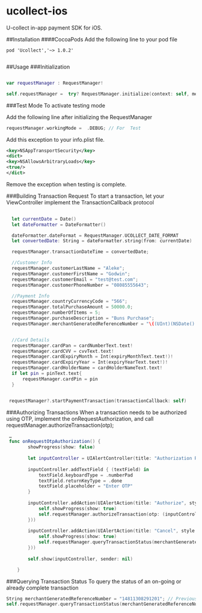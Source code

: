 # ucollect-ios
U-collect in-app payment SDK for iOS.

##Installation
####CocoaPods
Add the following line to your pod file

```pod
pod 'Ucollect','~> 1.0.2'
    
```

##Usage
###Initialization
```swift

var requestManager : RequestManager!

self.requestManager =  try? RequestManager.initialize(context: self, merchantID: merchantID, merchantKey: merchantKey) 
 ```
###Test Mode
To activate testing mode

Add the following line after initializing the RequestManager
 ```swift
 requestManager.workingMode =  .DEBUG; // For  Test
 
```
Add this exception to your info.plist file. 
```xml
<key>NSAppTransportSecurity</key>
<dict>
<key>NSAllowsArbitraryLoads</key>
<true/>
</dict>
```
Remove the exception when testing is complete.


###Building Transaction Request
To start a transaction, let your ViewController implement the TransactionCallback protocol
```swift
 
  let currentDate = Date()
  let dateFormatter = DateFormatter()

  dateFormatter.dateFormat = RequestManager.UCOLLECT_DATE_FORMAT
  let convertedDate: String = dateFormatter.string(from: currentDate)

  requestManager.transactionDateTime = convertedDate;

  //Customer Info
  requestManager.customerLastName = "Aleke";
  requestManager.customerFirstName = "Godwin";
  requestManager.customerEmail = "test@test.com";
  requestManager.customerPhoneNumber = "08085555643";

  //Payment Info
  requestManager.countryCurrencyCode = "566";
  requestManager.totalPurchaseAmount = 50000.0;
  requestManager.numberOfItems = 5;
  requestManager.purchaseDescription = "Buns Purchase";
  requestManager.merchantGeneratedReferenceNumber = "\((UInt)(NSDate().timeIntervalSince1970 * 1000))"


  //Card Details
  requestManager.cardPan = cardNumberText.text!
  requestManager.cardCVV = cvvText.text!
  requestManager.cardExpiryMonth = Int(expiryMonthText.text!)!
  requestManager.cardExpiryYear = Int(expiryYearText.text!)!
  requestManager.cardHolderName = cardHolderNameText.text!
  if let pin = pinText.text{
      requestManager.cardPin = pin
  }


 requestManager?.startPaymentTransaction(transactionCallback: self)
 ```


###Authorizing Transactions
When a transaction needs to be authorized using OTP, implement the onRequestAuthorization, and call requestManager.authorizeTransaction(otp);

```swift
 …
 func onRequestOtpAuthorization() {
        showProgress(show: false)
        
        let inputController = UIAlertController(title: "Authorization Request", message: "Enter OTP", preferredStyle: .alert)
        
        inputController.addTextField { (textField) in
            textField.keyboardType = .numberPad
            textField.returnKeyType = .done
            textField.placeholder = "Enter OTP"
        }
        
        inputController.addAction(UIAlertAction(title: "Authorize", style: .default, handler: { (action) in
            self.showProgress(show: true)
            self.requestManager.authorizeTransaction(otp: (inputController.textFields?[0].text!)!)
        }))
        
        inputController.addAction(UIAlertAction(title: "Cancel", style: .cancel, handler: { (action) in
            self.showProgress(show: true)
            self.requestManager.queryTransactionStatus(merchantGeneratedReferenceNumber: self.requestManager.merchantGeneratedReferenceNumber, resultCallback: self)
        }))
        
        self.show(inputController, sender: nil)

    }
 ```

###Querying Transaction Status
To query the status of an on-going or already complete transaction
```swift
String merchantGeneratedReferenceNumber = "14811308291201"; // Previous Transaction's Merchant Generated Reference Number
self.requestManager.queryTransactionStatus(merchantGeneratedReferenceNumber: "14811308291201", resultCallback: self);
```
